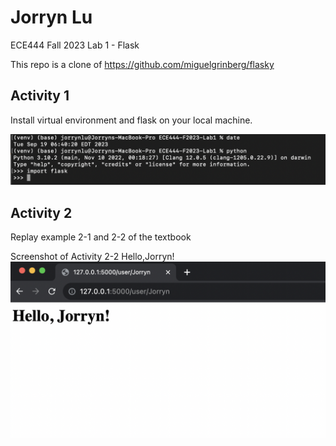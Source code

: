 # Jorryn Lu
ECE444 Fall 2023 Lab 1 - Flask

This repo is a clone of https://github.com/miguelgrinberg/flasky

## Activity 1
Install virtual environment and flask on your local machine.
<p>
    <img src="screenshots/Activity1-Installation.png" alt="Screenshot Activity 1"/>
</p>

## Activity 2
Replay example 2-1 and 2-2 of the textbook

<p>
    Screenshot of Activity 2-2 Hello,Jorryn!<br/>
    <img src="screenshots/Activity2-HelloJorryn.png" alt="Screenshot Activity 2"/><br/>
</p>
